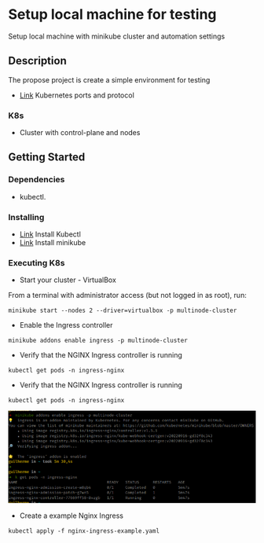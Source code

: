 # Setup local machine for testing

Setup local machine with minikube cluster and automation settings

## Description

The propose project is create a simple environment for testing

* [Link](https://kubernetes.io/docs/reference/networking/ports-and-protocols/) Kubernetes ports and protocol

### K8s

* Cluster with control-plane and nodes

## Getting Started

### Dependencies

* kubectl.

### Installing

* [Link](https://gist.github.com/guilhermelinhares/c06853c0565c1b02f4c98b1c209e13a4) Install Kubectl
* [Link](https://minikube.sigs.k8s.io/docs/start/) Install minikube

### Executing K8s

* Start your cluster - VirtualBox

From a terminal with administrator access (but not logged in as root), run:

```
minikube start --nodes 2 --driver=virtualbox -p multinode-cluster
```

* Enable the Ingress controller

```
minikube addons enable ingress -p multinode-cluster
```

* Verify that the NGINX Ingress controller is running

```
kubectl get pods -n ingress-nginx
```

* Verify that the NGINX Ingress controller is running

```
kubectl get pods -n ingress-nginx
```

![image](pictures/minikube_ingress_nginx.png)

* Create a example Nginx Ingress

```
kubectl apply -f nginx-ingress-example.yaml
```